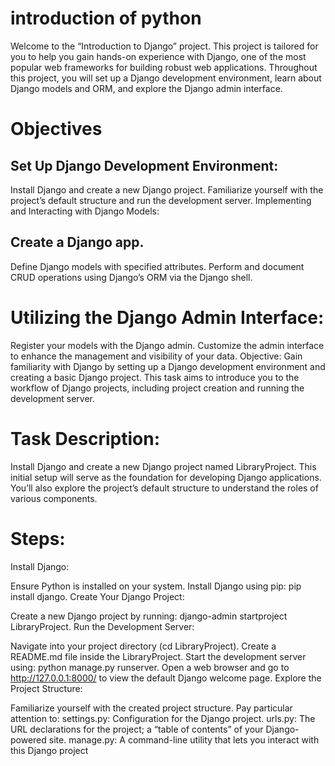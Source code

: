 # introduction of python

Welcome to the “Introduction to Django” project. This project is tailored for you to help you gain hands-on experience with Django, one of the most popular web frameworks for building robust web applications. Throughout this project, you will set up a Django development environment, learn about Django models and ORM, and explore the Django admin interface.

# Objectives

## Set Up Django Development Environment:


Install Django and create a new Django project.
Familiarize yourself with the project’s default structure and run the development server.
Implementing and Interacting with Django Models:

## Create a Django app.

Define Django models with specified attributes.
Perform and document CRUD operations using Django’s ORM via the Django shell.
# Utilizing the Django Admin Interface:

Register your models with the Django admin.
Customize the admin interface to enhance the management and visibility of your data.
Objective: Gain familiarity with Django by setting up a Django development environment and creating a basic Django project. This task aims to introduce you to the workflow of Django projects, including project creation and running the development server.

# Task Description:

Install Django and create a new Django project named LibraryProject. This initial setup will serve as the foundation for developing Django applications. You’ll also explore the project’s default structure to understand the roles of various components.

# Steps:

Install Django:

Ensure Python is installed on your system.
Install Django using pip: pip install django.
Create Your Django Project:

Create a new Django project by running: django-admin startproject LibraryProject.
Run the Development Server:

Navigate into your project directory (cd LibraryProject).
Create a README.md file inside the LibraryProject.
Start the development server using: python manage.py runserver.
Open a web browser and go to http://127.0.0.1:8000/ to view the default Django welcome page.
Explore the Project Structure:

Familiarize yourself with the created project structure. Pay particular attention to:
settings.py: Configuration for the Django project.
urls.py: The URL declarations for the project; a “table of contents” of your Django-powered site.
manage.py: A command-line utility that lets you interact with this Django project
